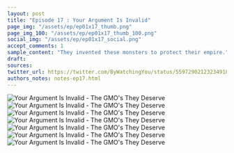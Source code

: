 ```yaml
---
layout: post
title: "Episode 17 : Your Argument Is Invalid"
page_img: "/assets/ep/ep01x17_thumb.png"
page_img_100: "/assets/ep/ep01x17_thumb_100.png"
social_img: "/assets/ep/ep01x17_social.png"
accept_comments: 1
sample_content: "They invented these monsters to protect their empire."
draft: 
sources: 
twitter_url: https://twitter.com/ByWatchingYou/status/559729021232349184
authors_notes: notes-ep17.html
---
```



<div style="margin-left: auto; margin-right: auto; width: 600px;">
  <img src="/assets/ep/ep01x17_01.png" alt="Your Argument Is Invalid - The GMO's They Deserve" />
  <img src="/assets/ep/ep01x17_02.png" alt="Your Argument Is Invalid - The GMO's They Deserve" />
  <img src="/assets/ep/ep01x17_03.png" alt="Your Argument Is Invalid - The GMO's They Deserve" />
  <img src="/assets/ep/ep01x17_04.png" alt="Your Argument Is Invalid - The GMO's They Deserve" />
  <img src="/assets/ep/ep01x17_05.png" alt="Your Argument Is Invalid - The GMO's They Deserve" />
  <img src="/assets/ep/ep01x17_06.png" alt="Your Argument Is Invalid - The GMO's They Deserve" />
  <img src="/assets/ep/ep01x17_07.png" alt="Your Argument Is Invalid - The GMO's They Deserve" />
</div>

<div style="display: none">
  Script:

  Jesus: It won't be easy getting in. There are a lot of Monsanto monsters in the way.
  Batman: Well, let's get started. Jesus, take the wheel.
  Jesus: I don't know how to drive.
  Batman: Hold her steady, Robin. And don't slow down.
  Robin: Should we really be going to Monsanto for meme advice? Most Monsanto memes are anti-Monsanto.
  Jesus: Monsanto memes are all made by Monsanto.
  Batman [FIGHTING]: GMO corn is made out of the same stuff as all corn!
  Jesus: That worked. But it was too educational. And for God's sake, quit using that worn out slap meme.
  Jesus [continues]: You see, Robin, they invented these monsters and their memes to protect their empire.
  Philosoraptor: If organic is bad and GMO's are good, shouldn't they be proud to label them?
  Batman [FIGHTING]: Labeling is what they deserve. But not what they need, right now!
  Jesus: Good. I'm not sure I get it, but that's not what matters. And you're branching out.
  Jesus [continues]: Robin, Monsanto's competition is fierce. They control it by making the GMO business look risky.
  Batman [confronted by tumor mice]: What?
  Batman: Is that even a meme?
  Jesus: Yeah, well usually it's paired with some dubious claim about how these rats got those tumors.
  Jesus: You can do this, Batman. You're a super genius.
  Batman: I'm Batman, Your Argument Is Invalid.
  Jesus: Yes!!! You cleared the entire road with that one.
  [snap!]
  Robin: What the... a net?
  Jesus: Not just any net.
  Jesus: Gentlemen, we've been caught by a Monsanto lawsuit.
</div>

